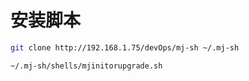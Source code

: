 # 安装脚本

```bash
git clone http://192.168.1.75/devOps/mj-sh ~/.mj-sh

~/.mj-sh/shells/mjinitorupgrade.sh
```
